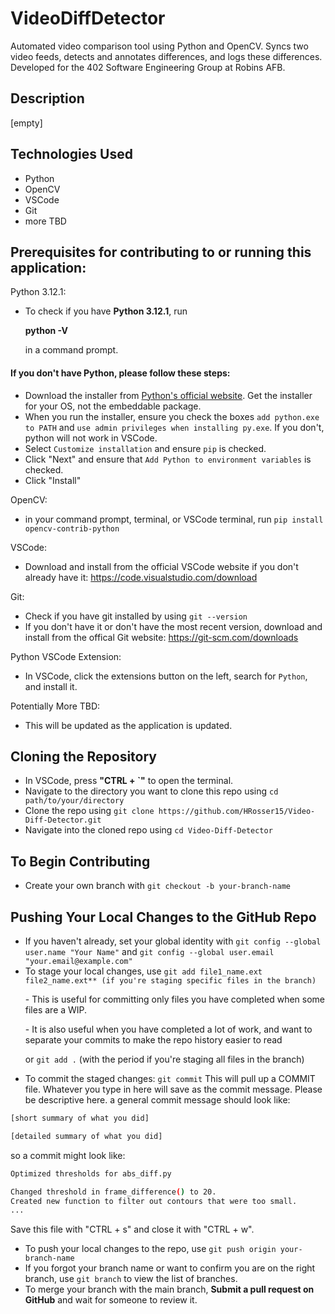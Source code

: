 # VideoDiffDetector
Automated video comparison tool using Python and OpenCV. Syncs two video feeds, detects and annotates differences, and logs these differences. Developed for the 402 Software Engineering Group at Robins AFB.

## Description
[empty]

## Technologies Used
- Python
- OpenCV
- VSCode
- Git
- more TBD

## Prerequisites for contributing to or running this application:
Python 3.12.1: 
- To check if you have **Python 3.12.1**, run
      <p>**python -V**</p>
  in a command prompt.
#### If you don't have Python, please follow these steps:
- Download the installer from [Python's official website](https://www.python.org/downloads/windows/). Get the installer for your OS, not the embeddable package.
- When you run the installer, ensure you check the boxes ```add python.exe to PATH``` and ```use admin privileges when installing py.exe```. If you don't, python will not work in VSCode.
- Select ```Customize installation``` and ensure ```pip``` is checked.
- Click "Next" and ensure that ```Add Python to environment variables``` is checked.
- Click "Install"
<p color="red"></p>

OpenCV: 
- in your command prompt, terminal, or VSCode terminal, run
      ```pip install opencv-contrib-python```
<!--- once it finishes, run **pip install caer** -->

VSCode:
- Download and install from the official VSCode website if you don't already have it: https://code.visualstudio.com/download

Git: 
- Check if you have git installed by using
          ```git --version```
- If you don't have it or don't have the most recent version, download and install from the offical Git website: https://git-scm.com/downloads

Python VSCode Extension:
- In VSCode, click the extensions button on the left, search for ```Python```, and install it.

Potentially More TBD:
- This will be updated as the application is updated.


## Cloning the Repository
- In VSCode, press **"CTRL + `"** to open the terminal.
- Navigate to the directory you want to clone this repo using
          ```cd path/to/your/directory```
- Clone the repo using
      ```git clone https://github.com/HRosser15/Video-Diff-Detector.git```
- Navigate into the cloned repo using
      ```cd Video-Diff-Detector```

## To Begin Contributing
- Create your own branch with
      ```git checkout -b your-branch-name```

## Pushing Your Local Changes to the GitHub Repo
- If you haven't already, set your global identity with
      ```git config --global user.name "Your Name"```
  and
      ```git config --global user.email "your.email@example.com"```
- To stage your local changes, use
      ```git add file1_name.ext file2_name.ext** (if you're staging specific files in the branch)```
        <p>- This is useful for committing only files you have completed when some files are a WIP.</p>
        <p>- It is also useful when you have completed a lot of work, and want to separate your commits to make the repo history easier to read</p>
  or
        ```git add .``` (with the period if you're staging all files in the branch)</p>
- To commit the staged changes:
      ```git commit```
  This will pull up a COMMIT file. Whatever you type in here will save as the commit message. Please be descriptive here. a general commit message should look like:
```bash
[short summary of what you did]

[detailed summary of what you did]
```
so a commit might look like:
```bash
Optimized thresholds for abs_diff.py

Changed threshold in frame_difference() to 20.
Created new function to filter out contours that were too small.
...
```
Save this file with "CTRL + s" and close it with "CTRL + w".
- To push your local changes to the repo, use
      ```git push origin your-branch-name```
- If you forgot your branch name or want to confirm you are on the right branch, use
      ```git branch```
  to view the list of branches.
- To merge your branch with the main branch, **Submit a pull request on GitHub** and wait for someone to review it.
